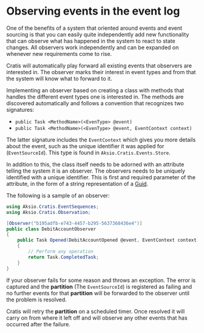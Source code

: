 # Observing events in the event log

One of the benefits of a system that oriented around events and event sourcing is that you
can easily quite independently add new functionality that can observe what has happened in
the system to react to state changes. All observers work independently and can be expanded
on whenever new requirements come to rise.

Cratis will automatically play forward all existing events that observers are interested in.
The observer marks their interest in event types and from that the system will know what to
forward to it.

Implementing an observer based on creating a class with methods that handles the different
event types one is interested in. The methods are discovered automatically and follows a convention
that recognizes two signatures:

- `public Task <MethodName>(<EvenType> @event)`
- `public Task <MethodName>(<EvenType> @event, EventContext context)`

The latter signature includes the `EventContext` which gives you more details about the event,
such as the unique identifier it was applied for (`EventSourceId`). This type is found in `Aksio.Cratis.Events.Store`.

In addition to this, the class itself needs to be adorned with an attribute telling the system
it is an observer. The observers needs to be uniquely identified with a unique identifier.
This is first and required parameter of the attribute, in the form of a string representation
of a [Guid](https://docs.microsoft.com/en-us/dotnet/api/system.guid?view=net-6.0).

The following is a sample of an observer:

```csharp
using Aksio.Cratis.EventSequences;
using Aksio.Cratis.Observation;

[Observer("b195adfb-e743-4457-b295-5637368436e4")]
public class DebitAccountObserver
{
    public Task Opened(DebitAccountOpened @event, EventContext context)
    {
        // Perform any operation
        return Task.CompletedTask;
    }
}
```

If your observer fails for some reason and throws an exception. The error is captured and
the **partition** (The `EventSourceId`) is registered as failing and no further events for
that **partition** will be forwarded to the observer until the problem is resolved.

Cratis will retry the **partition** on a scheduled timer. Once resolved it will carry on from
where it left off and will observe any other events that has occurred after the failure.
